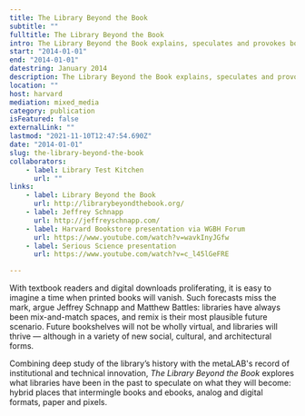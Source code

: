 ```yaml
---
title: The Library Beyond the Book
subtitle: ""
fulltitle: The Library Beyond the Book
intro: The Library Beyond the Book explains, speculates and provokes book culture for a world where the physical and the virtual blend with ever increasing intimacy.
start: "2014-01-01"
end: "2014-01-01"
datestring: January 2014
description: The Library Beyond the Book explains, speculates and provokes book culture for a world where the physical and the virtual blend with ever increasing intimacy.
location: ""
host: harvard
mediation: mixed_media
category: publication
isFeatured: false
externalLink: ""
lastmod: "2021-11-10T12:47:54.690Z"
date: "2014-01-01"
slug: the-library-beyond-the-book
collaborators:
    - label: Library Test Kitchen
      url: ""
links:
    - label: Library Beyond the Book
      url: http://librarybeyondthebook.org/
    - label: Jeffrey Schnapp
      url: http://jeffreyschnapp.com/
    - label: Harvard Bookstore presentation via WGBH Forum
      url: https://www.youtube.com/watch?v=wavkInyJGfw
    - label: Serious Science presentation
      url: https://www.youtube.com/watch?v=c_l45lGeFRE

---
```

With textbook readers and digital downloads proliferating, it is easy to imagine a time when printed books will vanish. Such forecasts miss the mark, argue Jeffrey Schnapp and Matthew Battles: libraries have always been mix-and-match spaces, and remix is their most plausible future scenario. Future bookshelves will not be wholly virtual, and libraries will thrive — although in a variety of new social, cultural, and architectural forms. 

Combining deep study of the library’s history with the metaLAB's record of institutional and technical innovation, *The Library Beyond the Book* explores what libraries have been in the past to speculate on what they will become: hybrid places that intermingle books and ebooks, analog and digital formats, paper and pixels.